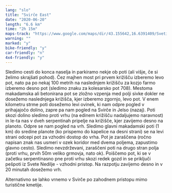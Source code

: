 ```yaml
---
lang: "slo"
title: "Svirče East"
date: "2020-06-20"
length: "6.6 km"
time: "2h 15m"
maps-track: "https://www.google.com/maps/dir/43.155642,16.6391409/Sveti+Nikola,+21465,+Svir%C4%8De/@43.1488575,16.5914961,13z/data=!4m9!4m8!1m0!1m5!1m1!1s0x134a7e589243301b:0xb511ab261b2d9d7e!2m2!1d16.597556!2d43.144528!3e2!5m1!1e4"
warning: ""
marked: "y"
bike-friendly: "y"
car-friendly: "n"
4x4-friendly: "y"
---
```


Sledimo cesti do konca naselja in parkiramo nekje ob poti (ali višje, če si želimo skrajšati pohod). Čez majhen most pri prvem križišču izberemo levo pot, nato pa po nekaj 100 metrih na naslednjem križišču za kozjo farmo izberemo desno pot (sledimo znaku za kolesarsko pot 708). Mestoma makadamska ali betonirana pot se zložno vzpenja med polji sivke dokler ne dosežemo naslednjega križišča, kjer izberemo zgornjo, levo pot. V enem kilometru strme poti dosežemo levi ovinek, ki nam odpre pogled v prihajajočo dolino, zapre pa nam pogled na Svirče in Jelso (nazaj). Poti skozi dolino sledimo proti vrhu (na edinem križišču nadaljujemo naravnost) in le-ta nas v dveh serpentinah pripelje na križišče, kjer zavijemo desno na planoto. Odpre se nam pogled na vrh. Sledimo glavni makadamski poti (1 km) do sredine planote (ko prispemo do kapelice na desni strani) se na levi strani odcepi pot za vzhodni dostop do vrha. Pot je zaraščena (ročno napisan znak nas usmeri v ozek koridor med dvema poljema, zapustimo glavno cesto). Sledimo nevzdrževani, zaraščeni poti na drugo stran polja (proti vrhu, prvih 50m veliko grmovja, nato ok). Poiščemo pot, ki se v začetku serpentinasno pne proti vrhu skozi redek gozd in se priključi pešpoti iz Svete Nedilje - vzhodni pristop. Na razpotju zavijemo desno in v 20 minutah dosežemo vrh.


Alternativno se lahko vrnemo v Svirče po zahodnem pristopu mimo turistične kmetije.
